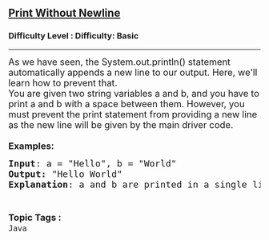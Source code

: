 <h2><a href="https://www.geeksforgeeks.org/problems/print-without-newline-1605265372/1?page=5&category=Java&sortBy=submissions">Print Without Newline</a></h2><h3>Difficulty Level : Difficulty: Basic</h3><hr><div class="problems_problem_content__Xm_eO"><p><span style="font-size: 18px;">As we have seen, the System.out.println() statement automatically appends a new line to our output. Here, we'll learn how to prevent that.<br>You are given two string variables a and b, and you have to print a and b with a space between them. However, you must prevent the print statement from providing a new line as the new line will be given by the main driver code.<br><br><strong>Examples:</strong></span></p>
<pre><span style="font-size: 18px;"><strong>Input</strong>: a = "Hello", b = "World"
<strong>Output:</strong> "Hello World"
<strong>Explanation</strong>: a and b are printed in a single line and a space separates them.The new line is provided by the driver code.</span></pre></div><br><p><span style=font-size:18px><strong>Topic Tags : </strong><br><code>Java</code>&nbsp;